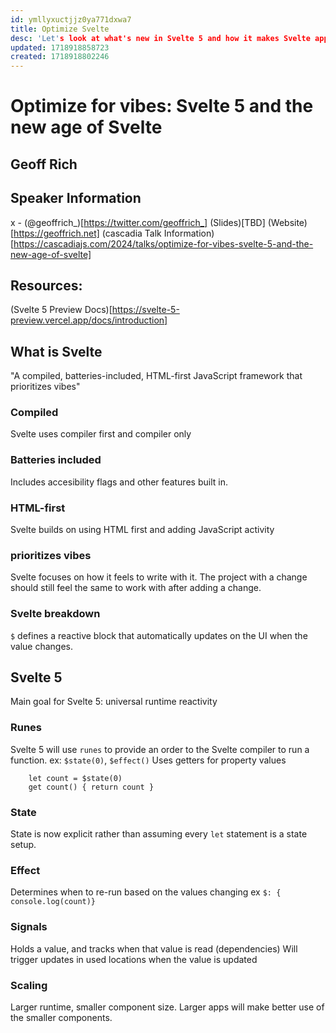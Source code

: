 ```yaml
---
id: ymllyxuctjjz0ya771dxwa7
title: Optimize Svelte
desc: 'Let's look at what's new in Svelte 5 and how it makes Svelte apps more performant, more scalable, and easier to reason about. We'll also unpack why the changes were made and how they were rolled out.'
updated: 1718918858723
created: 1718918802246
---
```

# Optimize for vibes: Svelte 5 and the new age of Svelte
## Geoff Rich

## Speaker Information
x - (@geoffrich_)[https://twitter.com/geoffrich_]
(Slides)[TBD]
(Website)[https://geoffrich.net]
(cascadia Talk Information)[https://cascadiajs.com/2024/talks/optimize-for-vibes-svelte-5-and-the-new-age-of-svelte]

## Resources:
(Svelte 5 Preview Docs)[https://svelte-5-preview.vercel.app/docs/introduction]




## What is Svelte
"A compiled, batteries-included, HTML-first JavaScript framework that prioritizes vibes"

### Compiled
Svelte uses compiler first and compiler only

### Batteries included
Includes accesibility flags and other features built in.

### HTML-first
Svelte builds on using HTML first and adding JavaScript activity

### prioritizes vibes
Svelte focuses on how it feels to write with it. The project with a change should still feel the same to work with after adding a change.

### Svelte breakdown
`$` defines a reactive block that automatically updates on the UI when the value changes.

## Svelte 5
Main goal for Svelte 5: universal runtime reactivity

### Runes
Svelte 5 will use `runes` to provide an order to the Svelte compiler to run a function.
ex: `$state(0)`, `$effect()`
Uses getters for property values
```
    let count = $state(0)
    get count() { return count }
``` 
### State
State is now explicit rather than assuming every `let` statement is a state setup.

### Effect
Determines when to re-run based on the values changing
ex `$: { console.log(count)}`

### Signals
Holds a value, and tracks when that value is read (dependencies)
Will trigger updates in used locations when the value is updated

### Scaling
Larger runtime, smaller component size. Larger apps will make better use of the smaller components.
